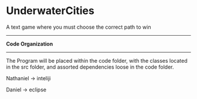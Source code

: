# UnderwaterCities

A text game where you must choose the correct path to win

--------------------------------------------------------------------------------

**Code Organization**

--------------------------------------------------------------------------------


The Program will be placed within the code folder, with the classes 
located in the src folder, and assorted dependencies loose in the code folder.

Nathaniel -> inteliji

Daniel -> eclipse
